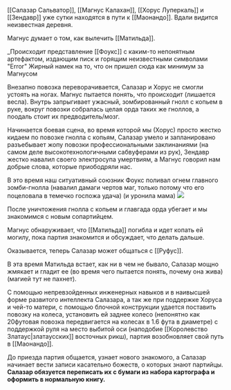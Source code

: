 [[Салазар Сальватор]], [[Магнус Калахан]], [[Хорус Луперкаль]] и [[Зендавр]] уже сутки находятся в пути к [[Маонандо]]. Вдали видится неизвестная деревня. 

Магнус думает о том, как вылечить [[Матильда]]. 

_Происходит представление [[Фоукс]] с каким-то непонятным артефактом, издающим писк и горящим неизвестными символами "Error" 
Жирный намек на то, что он пришел сюда как минимум за Магнусом

Внезапно повозка переворачивается, Салазар и Хорус не смогли устоять на ногах. Магнус пытается понять, что происходит (лишается весла). Внутрь запрыгивает ужасный, зомбированный гнолл с копьем в руке, вокруг повозки собралась целая орда таких же гноллов, а поодаль стоит их предводитель/мозг.

Начинается боевая сцена, во время которой мы (Хорус) просто жестко кидаем по повозке гнолла с копьям, Салазар умело и запланировано разъебывает жопу повозки профессиональными заклинаниями (на самом деле высокотехнологичными сабвуферами из рук), Зендавр жестко навалил своего электросупа умертвиям, а Магнус говорил нам добрые слова, которые приободряли нас. 

В это время наш ситуативный союзник Фоукс поливал огнем главного зомби-гнолла (навалил дамаги чертов маг, только потому что его поцеловала в темечко госпожа удача) (и уронила мама)
![](https://cs8.pikabu.ru/post_img/2017/07/09/8/1499604798139626090.gif)

После уничтожения гнолла с копьем и главгада орда убегает и мы знакомимся с новым сопартийцем.

Магнус обнаруживает, что [[Матильда]] погибла и идет копать ей могилу, пока партия знакомится и обсуждает, что делать дальше.

Оказывается, теперь Салазар может общаться с [[Руфус]]. 

В эта время Матильда встает, как ни в чем не бывало, Салазар мощно жмякает и гладит ее (во время чего пытается понять, почему она жива)(магией тут не пахнет).

С помощью непревзойденных инженерных навыков и в наивысшей форме развитого интеллекта Салазара, а так же при поддержке Хоруса и чей-то матери, с помощью блочной конструкции удается поставить повозку на колеса, установить ей заднее колесо (непонятно как 20футовая повозка передвигается на колесах в 1.6 фута в диаметре) с поддержкой руля на место выбитой оси (наподобие [[Королевство Златаус|златаусских]] восточных рикш), партия возобновляет свой путь в [[Маонандо]]. 

До приезда партия общается, узнает нового знакомого, а Салазар начинает вести записи касательно божеств, о которых знают партийцы. **Салазар обязуется переписать их с бумаги из набора картографа и оформить в нормальную книгу.** 

